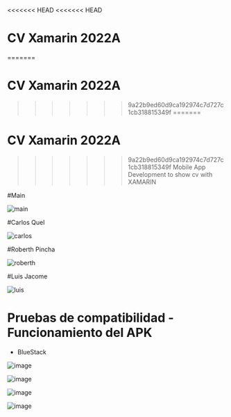 <<<<<<< HEAD
<<<<<<< HEAD
# CV Xamarin 2022A
=======
# CV Xamarin 2022A
>>>>>>> 9a22b9ed60d9ca192974c7d727c1cb318815349f
=======
# CV Xamarin 2022A
>>>>>>> 9a22b9ed60d9ca192974c7d727c1cb318815349f
Mobile App Development to show cv with XAMARIN

#Main

![main](https://user-images.githubusercontent.com/58127103/181163270-19a08490-07f6-428d-99c4-6c2b1a18d56a.png)

#Carlos Quel

![carlos](https://user-images.githubusercontent.com/58127103/181163246-713daa6e-fd2e-4580-84a0-3bac2a2f4c78.png)

#Roberth Pincha

![roberth](https://user-images.githubusercontent.com/58127103/181163291-0c9b9f3f-a197-4513-914b-4570197fb83a.png)

#Luis Jacome

![luis](https://user-images.githubusercontent.com/58127103/181163534-ada56c66-5a81-434b-83aa-ac986d487366.png)

# Pruebas de compatibilidad - Funcionamiento del APK

* BlueStack

![image](https://user-images.githubusercontent.com/58041699/181391505-6e8c2a10-d9b9-4e1b-96b0-0913838e34cd.png)

![image](https://user-images.githubusercontent.com/58041699/181391532-1581b7ac-a7a7-46c3-a77a-3cb8139ad7b6.png)

![image](https://user-images.githubusercontent.com/58041699/181391555-d59f9aa2-a2e4-431b-995e-b03b23ac7fbe.png)

![image](https://user-images.githubusercontent.com/58041699/181391590-ff82e195-5e1a-4643-aabe-5fa72dc27533.png)
